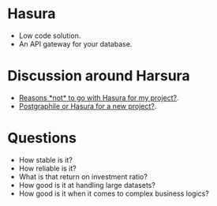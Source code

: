 # Hasura

- Low code solution.
- An API gateway for your database.

# Discussion around Harsura

- [Reasons \*not\* to go with Hasura for my project?](https://www.reddit.com/r/graphql/comments/pmdtyc/reasons_not_to_go_with_hasura_for_my_project/?utm_source=share&utm_medium=web3x&utm_name=web3xcss&utm_term=1&utm_content=share_button).
- [Postgraphile or Hasura for a new project?](https://www.reddit.com/r/graphql/comments/r07y6y/postgraphile_or_hasura_for_a_new_project/?utm_source=share&utm_medium=web3x&utm_name=web3xcss&utm_term=1&utm_content=share_button).

# Questions

- How stable is it?
- How reliable is it?
- What is that return on investment ratio?
- How good is it at handling large datasets?
- How good is it when it comes to complex business logics?

